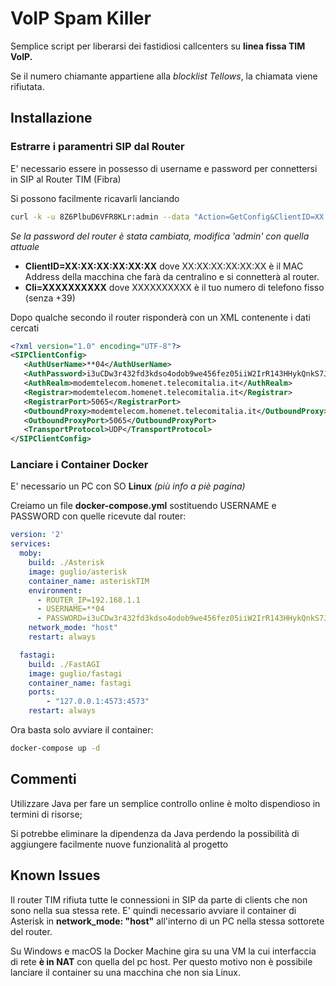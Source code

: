 # **VoIP Spam Killer**

Semplice script per liberarsi dei fastidiosi callcenters su **linea fissa TIM VoIP.**

Se il numero chiamante appartiene alla _blocklist Tellows_, la chiamata viene rifiutata.

## Installazione
### Estrarre i paramentri SIP dal Router
E' necessario essere in possesso di username e password per connettersi in SIP al Router TIM (Fibra)

Si possono facilmente ricavarli lanciando

```bash
curl -k -u 8Z6PlbuD6VFR8KLr:admin --data "Action=GetConfig&ClientID=XX:XX:XX:XX:XX:XX&Cli=XXXXXXXXXX" https://192.168.1.1:8443/SIPGwConfig
```
_Se la password del router è stata cambiata, modifica 'admin' con quella attuale_

- **ClientID=XX:XX:XX:XX:XX:XX**  dove XX:XX:XX:XX:XX:XX è il MAC Address della macchina che farà da centralino e si connetterà al router.
- **Cli=XXXXXXXXXX** dove XXXXXXXXXX è il tuo numero di telefono fisso (senza +39)

Dopo qualche secondo il router risponderà con un XML contenente i dati cercati

```xml
<?xml version="1.0" encoding="UTF-8"?>
<SIPClientConfig>
   <AuthUserName>**04</AuthUserName>
   <AuthPassword>i3uCDw3r432fd3kdso4odob9we456fez05iiW2IrR143HHykQnkS7JK90k7dXqnwdVr</AuthPassword>
   <AuthRealm>modemtelecom.homenet.telecomitalia.it</AuthRealm>
   <Registrar>modemtelecom.homenet.telecomitalia.it</Registrar>
   <RegistrarPort>5065</RegistrarPort>
   <OutboundProxy>modemtelecom.homenet.telecomitalia.it</OutboundProxy>
   <OutboundProxyPort>5065</OutboundProxyPort>
   <TransportProtocol>UDP</TransportProtocol>
</SIPClientConfig>
```

### Lanciare i Container Docker
E' necessario un PC con SO **Linux** _(più info a piè pagina)_

Creiamo un file **docker-compose.yml** sostituendo USERNAME e PASSWORD con quelle ricevute dal router:
```yaml
version: '2'
services:
  moby:
    build: ./Asterisk
    image: guglio/asterisk
    container_name: asteriskTIM
    environment:
      - ROUTER_IP=192.168.1.1
      - USERNAME=**04
      - PASSWORD=i3uCDw3r432fd3kdso4odob9we456fez05iiW2IrR143HHykQnkS7JK90k7dXqnwdVr
    network_mode: "host"
    restart: always

  fastagi:
    build: ./FastAGI
    image: guglio/fastagi
    container_name: fastagi
    ports:
        - "127.0.0.1:4573:4573"
    restart: always
```


Ora basta solo avviare il container:
```bash
docker-compose up -d
```

## Commenti
Utilizzare Java per fare un semplice controllo online è molto dispendioso in termini di risorse;

Si potrebbe eliminare la dipendenza da Java perdendo la possibilità di aggiungere facilmente nuove funzionalità al progetto

## Known Issues
Il router TIM rifiuta tutte le connessioni in SIP da parte di clients che non sono nella sua stessa rete. E' quindi necessario avviare il container di Asterisk in __network_mode: "host"__ all'interno di un PC nella stessa sottorete del router.

Su Windows e macOS la Docker Machine gira su una VM la cui interfaccia di rete **è in NAT** con quella del pc host. Per questo motivo non è possibile lanciare il container su una macchina che non sia Linux.
